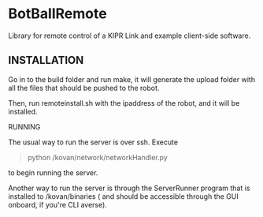 BotBallRemote
=============

Library for remote control of a KIPR Link and example client-side software.

INSTALLATION
------------

Go in to the build folder and run make, it will generate the upload folder with all the files that should be pushed to the robot.

Then, run remoteinstall.sh with the ipaddress of the robot, and it will be installed.


RUNNING

The usual way to run the server is over ssh. Execute 

>python /kovan/network/networkHandler.py

to begin running the server. 

Another way to run the server is through the ServerRunner program that is installed to /kovan/binaries ( and should be accessible
through the GUI onboard, if you're CLI averse).  





